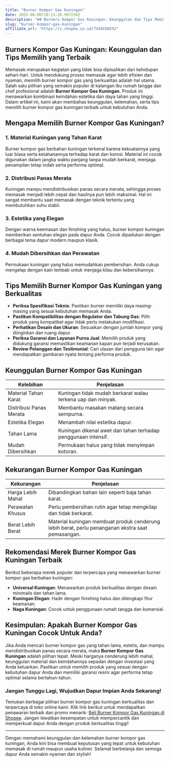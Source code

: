 ```yaml
---
title: "Burner Kompor Gas Kuningan"
date: 2025-06-06T10:13:28.997236Z
description: "## Burners Kompor Gas Kuningan: Keunggulan dan Tips Memilih yang Terbaik..."
slug: "burner-kompor-gas-kuningan"
affiliate_url: "https://s.shopee.co.id/7V44C68VX2"
---
```

## Burners Kompor Gas Kuningan: Keunggulan dan Tips Memilih yang Terbaik

Memasak merupakan kegiatan yang tidak bisa dipisahkan dari kehidupan sehari-hari. Untuk mendukung proses memasak agar lebih efisien dan nyaman, memilih burner kompor gas yang berkualitas adalah hal utama. Salah satu pilihan yang semakin populer di kalangan ibu rumah tangga dan chef profesional adalah **Burner Kompor Gas Kuningan**. Produk ini menawarkan kombinasi keindahan estetika dan daya tahan yang tinggi. Dalam artikel ini, kami akan membahas keunggulan, kelemahan, serta tips memilih burner kompor gas kuningan terbaik untuk kebutuhan Anda.

## Mengapa Memilih Burner Kompor Gas Kuningan?

### 1. Material Kuningan yang Tahan Karat
Burner kompor gas berbahan kuningan terkenal karena kekuatannya yang luar biasa serta ketahanannya terhadap karat dan korosi. Material ini cocok digunakan dalam jangka waktu panjang tanpa mudah berkarat, menjaga penampilan tetap indah serta performa optimal.

### 2. Distribusi Panas Merata
Kuningan mampu mendistribusikan panas secara merata, sehingga proses memasak menjadi lebih cepat dan hasilnya pun lebih maksimal. Hal ini sangat membantu saat memasak dengan teknik tertentu yang membutuhkan suhu stabil.

### 3. Estetika yang Elegan
Dengan warna keemasan dan finishing yang halus, burner kompor kuningan memberikan sentuhan elegan pada dapur Anda. Cocok dipadukan dengan berbagai tema dapur modern maupun klasik.

### 4. Mudah Dibersihkan dan Perawatan
Permukaan kuningan yang halus memudahkan pembersihan. Anda cukup mengelap dengan kain lembab untuk menjaga kilau dan kebersihannya.

## Tips Memilih Burner Kompor Gas Kuningan yang Berkualitas

- **Periksa Spesifikasi Teknis**: Pastikan burner memiliki daya masing-masing yang sesuai kebutuhan memasak Anda.
- **Pastikan Kompatibilitas dengan Regulator dan Tabung Gas**: Pilih produk yang kompatibel agar tidak perlu melakukan modifikasi.
- **Perhatikan Desain dan Ukuran**: Sesuaikan dengan jumlah kompor yang diinginkan dan ruang dapur.
- **Periksa Garansi dan Layanan Purna Jual**: Memilih produk yang didukung garansi memastikan keamanan kapan pun terjadi kerusakan.
- **Review Pelanggan dan Testimonial**: Cari ulasan dari pengguna lain agar mendapatkan gambaran nyata tentang performa produk.

## Keunggulan Burner Kompor Gas Kuningan

| Kelebihan | Penjelasan |
| --- | --- |
| Material Tahan Karat | Kuningan tidak mudah berkarat walau terkena uap dan minyak. |
| Distribusi Panas Merata | Membantu masakan matang secara sempurna. |
| Estetika Elegan | Menambah nilai estetika dapur. |
| Tahan Lama | Kuningan dikenal awet dan tahan terhadap penggunaan intensif. |
| Mudah Dibersihkan | Permukaan halus yang tidak menyimpan kotoran. |

## Kekurangan Burner Kompor Gas Kuningan

| Kekurangan | Penjelasan |
| --- | --- |
| Harga Lebih Mahal | Dibandingkan bahan lain seperti baja tahan karat. |
| Perawatan Khusus | Perlu pembersihan rutin agar tetap mengkilap dan tidak berkarat. |
| Berat Lebih Berat | Material kuningan membuat produk cenderung lebih berat, perlu penanganan ekstra saat pemasangan. |

## Rekomendasi Merek Burner Kompor Gas Kuningan Terbaik
Berikut beberapa merek populer dan terpercaya yang menawarkan burner kompor gas berbahan kuningan:

- **Universal Kuningan**: Menawarkan produk berkualitas dengan desain minimalis dan tahan lama.
- **Kuningan Elegan**: Hadir dengan finishing halus dan dilengkapi fitur keamanan.
- **Naga Kuningan**: Cocok untuk penggunaan rumah tangga dan komersial.

## Kesimpulan: Apakah Burner Kompor Gas Kuningan Cocok Untuk Anda?

Jika Anda mencari burner kompor gas yang tahan lama, estetis, dan mampu mendistribusikan panas secara merata, maka **Burner Kompor Gas Kuningan** adalah pilihan tepat. Meski harganya cenderung lebih mahal, keunggulan material dan keindahannya sepadan dengan investasi yang Anda keluarkan. Pastikan untuk memilih produk yang sesuai dengan kebutuhan dapur Anda dan memiliki garansi resmi agar performa tetap optimal selama bertahun-tahun.

### Jangan Tunggu Lagi, Wujudkan Dapur Impian Anda Sekarang!

Temukan berbagai pilihan burner kompor gas kuningan berkualitas dan terpercaya di toko online kami. Klik link berikut untuk mendapatkan penawaran terbaik dan promo menarik: [Beli Burner Kompor Gas Kuningan di Shopee](https://s.shopee.co.id/7V44C68VX2). Jangan lewatkan kesempatan untuk mempercantik dan memperkuat dapur Anda dengan produk berkualitas tinggi!

---

Dengan memahami keunggulan dan kelemahan burner kompor gas kuningan, Anda kini bisa membuat keputusan yang tepat untuk kebutuhan memasak di rumah maupun usaha kuliner. Selamat berbelanja dan semoga dapur Anda semakin nyaman dan stylish!